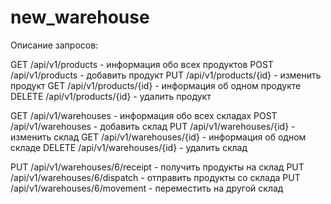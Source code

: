 # new_warehouse
Описание запросов:

GET /api/v1/products - информация обо всех продуктов
POST /api/v1/products - добавить продукт
PUT /api/v1/products/{id} - изменить продукт
GET /api/v1/products/{id} - информация об одном продукте
DELETE /api/v1/products/{id} - удалить продукт

GET /api/v1/warehouses - информация обо всех складах
POST /api/v1/warehouses - добавить склад
PUT /api/v1/warehouses/{id} - изменить склад
GET /api/v1/warehouses/{id} - информация об одном складе
DELETE /api/v1/warehouses/{id} - удалить склад

PUT /api/v1/warehouses/6/receipt - получить продукты на склад
PUT /api/v1/warehouses/6/dispatch - отправить продукты со склада
PUT /api/v1/warehouses/6/movement - переместить на другой склад
